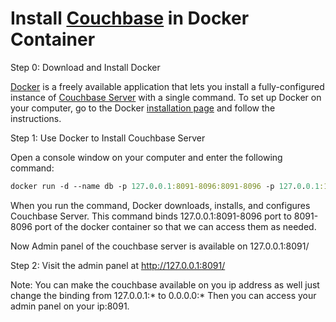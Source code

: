 # Install [Couchbase](https://www.couchbase.com/) in Docker Container

Step 0: Download and Install Docker

[Docker](https://www.docker.com) is a freely available application that lets you install a fully-configured instance of [Couchbase  Server](https://www.couchbase.com/) with a single command. To set up Docker on your computer, go to the Docker [installation page](https://www.docker.com/get-docker) and follow the instructions.

Step 1: Use Docker to Install Couchbase Server

Open a console window on your computer and enter the following command:

```clojure
docker run -d --name db -p 127.0.0.1:8091-8096:8091-8096 -p 127.0.0.1:11210-11211:11210-11211 couchbase
```

When you run the command, Docker downloads, installs, and configures Couchbase Server. This command binds 127.0.0.1:8091-8096 port to 8091-8096 port of the docker container so that we can access them as needed.

Now Admin panel of the couchbase server is available on 127.0.0.1:8091/

Step 2: Visit the admin panel at <http://127.0.0.1:8091/>

Note: You can make the couchbase available on you ip address as well just change the binding from 127.0.0.1:* to 0.0.0.0:* Then you can access your admin panel on your ip:8091.
